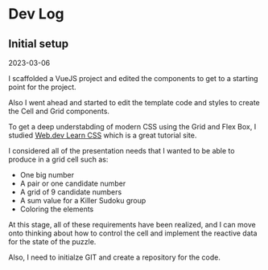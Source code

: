 # Dev Log

## Initial setup

2023-03-06

I scaffolded a VueJS project and edited the components to get to a starting point for the project.

Also I went ahead and started to edit the template code and styles to create the Cell and Grid components.

To get a deep understabding of modern CSS using the Grid and Flex Box, I studied [Web.dev Learn CSS](https://web.dev/learn/css) which is a great tutorial site.

I considered all of the presentation needs that I wanted to be able to produce in a grid cell such as:

* One big number
* A pair or one candidate number
* A grid of 9 candidate numbers
* A sum value for a Killer Sudoku group
* Coloring the elements

At this stage, all of these requirements have been realized, and I can move onto thinking about how to control the cell and implement the reactive data for the state of the puzzle.

Also, I need to initialze GIT and create a repository for the code.
